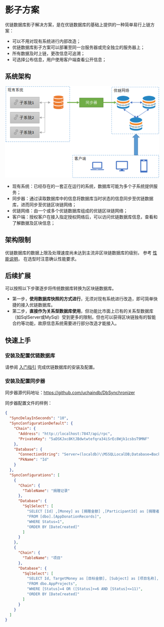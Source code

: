 # 影子方案

优链数据库影子解决方案，是在优链数据库的基础上提供的一种简单易行上链方案：

- 可以不用对现有系统进行内部改造；
- 优链数据库影子方案可以部署至同一台服务器或完全独立的服务器上；
- 所有数据及时上链，更改信息可追溯；
- 可选择公布信息，用户使用客户端查看公开信息；

## 系统架构

![Overview](images/01/shadowing-overview.png "Overview")  

* 现有系统：已经存在的一套正在运行的系统，数据库可能为多个子系统提供服务；
* 同步器：通过读取数据库中的信息将数据库当时状态的信息同步至优链数据库，进而同步至优链区块链网络；
* 优链网络：由一个或多个优链数据库组成的优链区块链网络；
* 客户端：授权客户在接入指定授权网络后，可以访问优链数据库信息，查看和了解数据及区块信息；

## 架构限制

优链数据库的数据上限及处理速度尚未达到主流非区块链数据库的级别，
参考 [性能说明](?file=01-简介/4-性能说明 "性能说明")，
在选型时注意确认性能要求。

## 后续扩展

可以按照以下步骤逐步将传统数据库转换为区块链数据库。

* 第一步，**使用数据库快照的方式进行**，无须对现有系统进行改造，即可简单快捷的接入优链数据库。
* 第二步，**直接作为关系型数据库使用**，但功能比市面上已有的关系型数据库（如SqlServer或MySql）受到更多的限制，但也可以获得区块链独有的智能合约等功能，故原信息系统需要进行部分改造才能接入。

## 快速上手

### 安装及配置优链数据库

请参阅 [入门指引](?file=01-简介/1-入门指引 "入门指引") 完成优链数据库的安装及配置。

### 安装及配置同步器

同步器源代码地址：<https://github.com/uchaindb/DbSynchronizer>

同步器配置文件的样例：

```json
{
  "SyncDelayInSeconds": "10",
  "SyncConfigurationDefault": {
    "Chain": {
      "Address": "http://localhost:7847/api/rpc",
      "PrivateKey": "5aDSKJxc8KtJBdwtwtefqra34iSrEc8Wjk1csbsT9MNF"
    },
    "Database": {
      "ConnectionString": "Server=(localdb)\\MSSQLLocalDB;Database=Backend;Trusted_Connection=True;MultipleActiveResultSets=true",
      "PkName": "Id"
    }
  },
  "SyncConfigurations": [
    {
      "Chain": {
        "TableName": "捐赠记录"
      },
      "Database": {
        "SqlSelect": [
          "SELECT [Id] ,[Money] as [捐赠金额] ,[ParticipantId] as [捐赠者Id] ,[PostScript] as [附言] ,[ProjectId] as [项目Id] ,[DateCreated] as [时间]",
          "FROM [dbo].[AppDonationRecords]",
          "WHERE Status=1",
          "ORDER BY [DateCreated]"
        ]
      }
    },
    {
      "Chain": {
        "TableName": "项目"
      },
      "Database": {
        "SqlSelect": [
          "SELECT Id, TargetMoney as [目标金额], [Subject] as [项目名称], [Location] as [所在地], [Description] as [项目描述], DateCreated as [时间]",
          "FROM dbo.AppProjects",
          "WHERE [Status]=4 OR ([Status]>=6 AND [Status]<=11)",
          "ORDER BY [DateCreated]"
        ]
      }
    }
  ]
}
```

